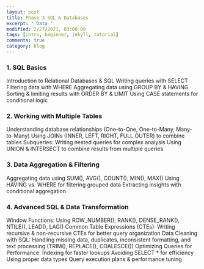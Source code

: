 ```yaml
---
layout: post
title: Phase 3 SQL & Databases
excerpt: " Data "
modified: 2/27/2021, 03:00:00
tags: [intro, beginner, jekyll, tutorial]
comments: true
category: blog
---
```



### 1. SQL Basics
Introduction to Relational Databases & SQL
Writing queries with SELECT
Filtering data with WHERE
Aggregating data using GROUP BY & HAVING
Sorting & limiting results with ORDER BY & LIMIT
Using CASE statements for conditional logic

### 2. Working with Multiple Tables
Understanding database relationships (One-to-One, One-to-Many, Many-to-Many)
Using JOINs (INNER, LEFT, RIGHT, FULL OUTER) to combine tables
Subqueries: Writing nested queries for complex analysis
Using UNION & INTERSECT to combine results from multiple queries

### 3. Data Aggregation & Filtering
Aggregating data using SUM(), AVG(), COUNT(), MIN(), MAX()
Using HAVING vs. WHERE for filtering grouped data
Extracting insights with conditional aggregation

### 4. Advanced SQL & Data Transformation
Window Functions: Using ROW_NUMBER(), RANK(), DENSE_RANK(), NTILE(), LEAD(), LAG()
Common Table Expressions (CTEs): Writing recursive & non-recursive CTEs for better query organization
Data Cleaning with SQL: Handling missing data, duplicates, inconsistent formatting, and text processing (TRIM(), REPLACE(), COALESCE())
Optimizing Queries for Performance:
Indexing for faster lookups
Avoiding SELECT * for efficiency
Using proper data types
Query execution plans & performance tuning
